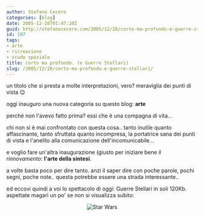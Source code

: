 ```yaml
---
author: Stefano Cecere
categories: [blog]
date: 2005-12-28T01:47:10Z
guid: http://stefanocecere.com/2005/12/28/corto-ma-profondo-e-guerre-stellari/
id: 197
tags:
- arte
- ricreazione
- scudo spaziale
title: corto ma profondo. (e Guerre Stellari)
slug: /2005/12/28/corto-ma-profondo-e-guerre-stellari/
---
```


un titolo che si presta a molte interpretazioni, vero? meraviglia dei punti di vista 😉

oggi inauguro una nuova categoria su questo blog: **arte**
  
perché non l'avevo fatto prima? essì che è una compagna di vita…

chi non si è mai confrontato con questa cosa.. tanto inutile quanto affascinante, tanto sfruttata quanto incompresa, la portatrice sana dei punti di vista e l'anelito alla comunicazione dell'incomunicabile…

e voglio fare un'altra inaugurazione (giusto per iniziare bene il _rinnovamento_: **l'arte della sintesi**.

a volte basta poco per dire tanto. anzi il saper dire con poche parole, pochi segni, poche note.. questa potrebbe essere una strada interessante..

ed eccovi quindi a voi lo spettacolo di oggi: Guerre Stellari in soli 120Kb. aspettate magari un po' se non si visualizza subito:

<div align='center'>
  <img src='/wp-content/star_wars.gif' alt='Star Wars' align='center' />
</div>